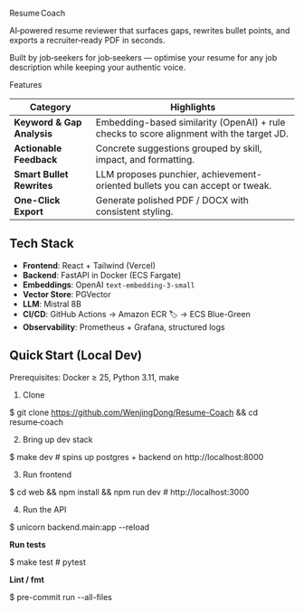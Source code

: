  Resume Coach

AI‑powered resume reviewer that surfaces gaps, rewrites bullet points, and exports a recruiter‑ready PDF in seconds.

Built by job‑seekers for job‑seekers — optimise your resume for any job description while keeping your authentic voice.

 Features

| Category | Highlights |
|----------|------------|
| **Keyword & Gap Analysis** | Embedding-based similarity (OpenAI) + rule checks to score alignment with the target JD. |
| **Actionable Feedback** | Concrete suggestions grouped by skill, impact, and formatting. |
| **Smart Bullet Rewrites** | LLM proposes punchier, achievement-oriented bullets you can accept or tweak. |
| **One-Click Export** | Generate polished PDF / DOCX with consistent styling. |

##  Tech Stack

- **Frontend**: React + Tailwind (Vercel)
- **Backend**: FastAPI in Docker (ECS Fargate)
- **Embeddings**: OpenAI `text-embedding-3-small`
- **Vector Store**: PGVector
- **LLM**: Mistral 8B
- **CI/CD**: GitHub Actions → Amazon ECR 🏷️ → ECS Blue-Green
- **Observability**: Prometheus + Grafana, structured logs

##  Quick Start (Local Dev)
Prerequisites: Docker ≥ 25, Python 3.11, make
1. Clone
   
$ git clone https://github.com/WenjingDong/Resume-Coach && cd resume‑coach

2. Bring up dev stack
   
$ make dev   # spins up postgres + backend on http://localhost:8000

3. Run frontend
   
$ cd web && npm install && npm run dev  # http://localhost:3000

4. Run the API
   
$ unicorn backend.main:app --reload

**Run tests**

$ make test   # pytest

**Lint / fmt**

$ pre-commit run --all-files
